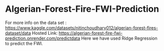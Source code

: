 # Algerian-Forest-Fire-FWI-Prediction
For more info on the data set : https://www.kaggle.com/datasets/nitinchoudhary012/algerian-forest-fires-dataset/data
Hosted Link: https://algerian-forest-fire-fwi-prediction.onrender.com/predictdata
Here we have used Ridge Regression to predict the FWI.
